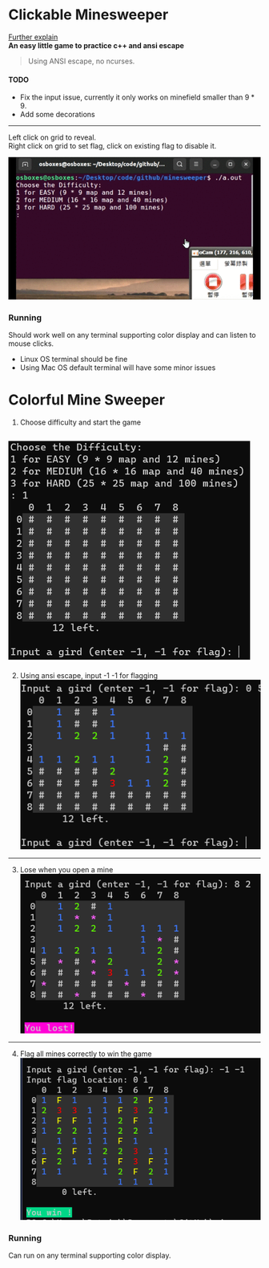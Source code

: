 
# Clickable Minesweeper
[Further explain](https://medium.com/@smefyb/clickable-minesweeper-game-a19dc2e1db64)  
**An easy little game to practice c++ and ansi escape**  
> Using ANSI escape, no ncurses.  

#### TODO 
* Fix the input issue, currently it only works on minefield smaller than $9 * 9$.
* Add some decorations
<!--fixed:   * After every click you need to press enter. I will fix this if i have time--> 
<!--fixed: * Modify the ouput so it won't need to print the minefield during every loop -->
---  
Left click on grid to reveal.  
Right click on grid to set flag, click on existing flag to disable it.

![game running](screenshots/clickable.gif)  

### Running
Should work well on any terminal supporting color display and can listen to mouse clicks.  
* Linux OS terminal should be fine
* Using Mac OS default terminal will have some minor issues
# Colorful Mine Sweeper
1. Choose difficulty and start the game  
   
![](screenshots/start.png)
---
2. Using ansi escape, input -1 -1 for flagging  
![](screenshots/show_color.png)  
---
3. Lose when you open a mine  
![](screenshots/lose.png)
---
4. Flag all mines correctly to win the game  
![](screenshots/win.png)

### Running
Can run on any terminal supporting color display.